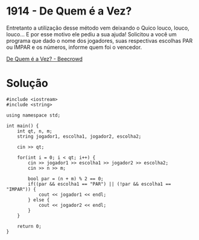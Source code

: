 # 1914 - De Quem é a Vez?

Entretanto a utilização desse método vem deixando o Quico louco, louco, louco... E por esse motivo ele pediu a sua ajuda! Solicitou a você um programa que dado o nome dos jogadores, suas respectivas escolhas PAR ou IMPAR e os números, informe quem foi o vencedor.

[De Quem é a Vez? - Beecrowd](https://judge.beecrowd.com/pt/problems/view/1914)

# Solução

```
#include <iostream>
#include <string>

using namespace std;

int main() {
    int qt, n, m;
    string jogador1, escolha1, jogador2, escolha2;

    cin >> qt;

    for(int i = 0; i < qt; i++) {
        cin >> jogador1 >> escolha1 >> jogador2 >> escolha2;
        cin >> n >> m;

        bool par = (n + m) % 2 == 0;
        if((par && escolha1 == "PAR") || (!par && escolha1 == "IMPAR")) {
            cout << jogador1 << endl;
        } else {
            cout << jogador2 << endl;
        }
    }

    return 0;
}


```